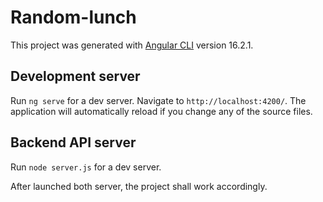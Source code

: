 # Random-lunch

This project was generated with [Angular CLI](https://github.com/angular/angular-cli) version 16.2.1.

## Development server

Run `ng serve` for a dev server. Navigate to `http://localhost:4200/`. The application will automatically reload if you change any of the source files.

## Backend API server

Run `node server.js` for a dev server.

After launched both server, the project shall work accordingly. 

